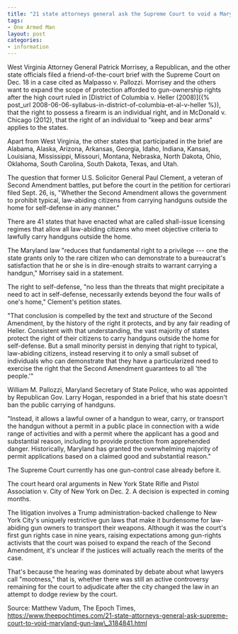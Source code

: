 ```yaml
---
title: "21 state attorneys general ask the Supreme Court to void a Maryland gun law"
tags:
- One Armed Man
layout: post
categories:
- information
---
```


West Virginia Attorney General Patrick Morrisey, a Republican, and the other state officials filed a friend-of-the-court brief with the Supreme Court on Dec. 18 in a case cited as Malpasso v. Pallozzi. Morrisey and the others want to expand the scope of protection afforded to gun-ownership rights after the high court ruled in [District of Columbia v. Heller (2008)]({% post_url 2008-06-06-syllabus-in-district-of-columbia-et-al-v-heller %}), that the right to possess a firearm is an individual right, and in McDonald v. Chicago (2012), that the right of an individual to "keep and bear arms" applies to the states.

Apart from West Virginia, the other states that participated in the brief are Alabama, Alaska, Arizona, Arkansas, Georgia, Idaho, Indiana, Kansas, Louisiana, Mississippi, Missouri, Montana, Nebraska, North Dakota, Ohio, Oklahoma, South Carolina, South Dakota, Texas, and Utah.

The question that former U.S. Solicitor General Paul Clement, a veteran of Second Amendment battles, put before the court in the petition for certiorari filed Sept. 26, is, "Whether the Second Amendment allows the government to prohibit typical, law-abiding citizens from carrying handguns outside the home for self-defense in any manner."

There are 41 states that have enacted what are called shall-issue licensing regimes that allow all law-abiding citizens who meet objective criteria to lawfully carry handguns outside the home.

The Maryland law "reduces that fundamental right to a privilege --- one the state grants only to the rare citizen who can demonstrate to a bureaucrat's satisfaction that he or she is in dire-enough straits to warrant carrying a handgun," Morrisey said in a statement.

The right to self-defense, "no less than the threats that might precipitate a need to act in self-defense, necessarily extends beyond the four walls of one's home," Clement's petition states.

"That conclusion is compelled by the text and structure of the Second Amendment, by the history of the right it protects, and by any fair reading of Heller. Consistent with that understanding, the vast majority of states protect the right of their citizens to carry handguns outside the home for self-defense. But a small minority persist in denying that right to typical, law-abiding citizens, instead reserving it to only a small subset of individuals who can demonstrate that they have a particularized need to exercise the right that the Second Amendment guarantees to all 'the people.'"

William M. Pallozzi, Maryland Secretary of State Police, who was appointed by Republican Gov. Larry Hogan, responded in a brief that his state doesn't ban the public carrying of handguns.

"Instead, it allows a lawful owner of a handgun to wear, carry, or transport the handgun without a permit in a public place in connection with a wide range of activities and with a permit where the applicant has a good and substantial reason, including to provide protection from apprehended danger. Historically, Maryland has granted the overwhelming majority of permit applications based on a claimed good and substantial reason."

The Supreme Court currently has one gun-control case already before it.

The court heard oral arguments in New York State Rifle and Pistol Association v. City of New York on Dec. 2. A decision is expected in coming months.

The litigation involves a Trump administration-backed challenge to New York City's uniquely restrictive gun laws that make it burdensome for law-abiding gun owners to transport their weapons. Although it was the court's first gun rights case in nine years, raising expectations among gun-rights activists that the court was poised to expand the reach of the Second Amendment, it's unclear if the justices will actually reach the merits of the case.

That's because the hearing was dominated by debate about what lawyers call "mootness," that is, whether there was still an active controversy remaining for the court to adjudicate after the city changed the law in an attempt to dodge review by the court.

Source: Matthew Vadum, The Epoch Times, https://www.theepochtimes.com/21-state-attorneys-general-ask-supreme-court-to-void-maryland-gun-law\_3184841.html
